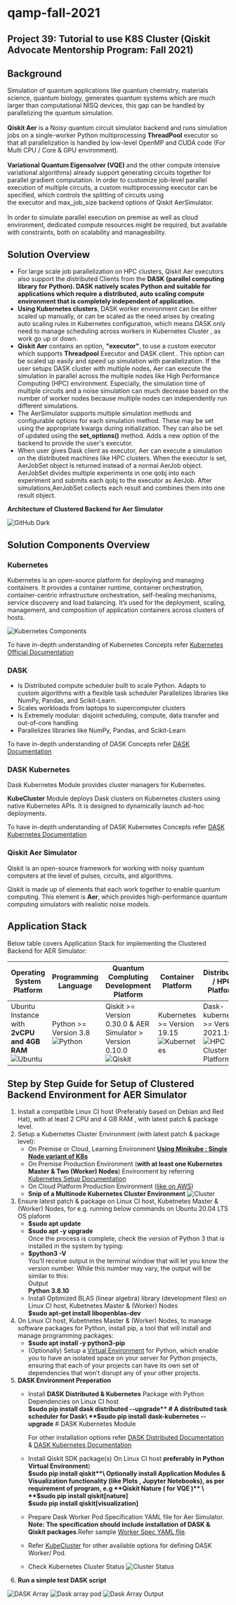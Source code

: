 # qamp-fall-2021
## Project 39: Tutorial to use K8S Cluster (Qiskit Advocate Mentorship Program: Fall 2021)

## Background
Simulation of quantum applications like quantum chemistry, materials science, quantum biology, generates quantum systems which are much larger than computational NISQ devices, this gap can be handled by parallelizing the quantum simulation. \
\
**Qiskit Aer** is a Noisy quantum circuit simulator backend and runs simulation jobs on a single-worker Python multiprocessing **ThreadPool** executor so that all parallelization is handled by low-level OpenMP and CUDA code (For Multi CPU / Core & GPU environment). \
\
**Variational Quantum Eigensolver (VQE)** and the other compute intensive variational algorithms) already support generating circuits together for parallel gradient computation. In order to customize job-level parallel execution of multiple circuits, a custom multiprocessing executor can be specified, which controls the splitting of circuits using the executor and max_job_size backend options of Qiskit AerSimulator. \
\
In order  to simulate parallel execution  on premise as well as cloud  environment, dedicated compute resources might be required, but available with constraints, both on scalability and manageability.

## Solution Overview 

- For large scale job parallelization on HPC clusters, Qiskit Aer executors also support the distributed Clients from the **DASK (parallel computing library for Python). DASK         natively scales Python and suitable for applications which require a distributed, auto scaling compute environment that is completely independent of application.**
- **Using Kubernetes  clusters**, DASK worker environment can be either scaled up manually, or can be scaled as the need arises by creating auto scaling rules in Kubernetes             configuration, which means DASK only need to manage scheduling across workers in Kubernetes Cluster , as work go up or down.
- **Qiskit Aer** contains an option, **"executor"**, to use a custom executor which supports **Threadpool** Executor and DASK client . This option can be scaled up easily and speed up simulation with parallelization. If the user setups DASK cluster with multiple nodes, Aer can execute the simulation in parallel across the multiple nodes like High Performance Computing (HPC) environment. Especially, the simulation time of multiple circuits and a noise simulation can much decrease based on the number of worker nodes because multiple nodes can independently run different simulations.
- The AerSimulator supports multiple simulation methods and configurable options for each simulation method. These may be set using the appropriate kwargs during initialization.     They can also be set of updated using the **set_options()** method. Adds a new option of the backend to provide the user's executor. 
- When user gives Dask client as executor, Aer can execute a simulation on the distributed machines like HPC clusters. When the executor is set, AerJobSet object is returned         instead of a normal AerJob object. AerJobSet divides multiple experiments in one qobj into each experiment and submits each qobj to the executor as AerJob. After       simulations,AerJobSet collects each result and combines them into one result object.

                                                       
**Architecture of Clustered Backend for Aer Simulator**
                                                                             
 ![GitHub Dark](https://github.com/iotaisolutions/qamp-fall-2021/blob/main/Images/Architecture%20of%20Clustered%20Backend%20for%20Aer%20Simulator.png#gh-light-mode-only)
 
## Solution Components Overview
### Kubernetes

Kubernetes is an open-source platform for deploying and managing containers. It provides a container runtime, container orchestration, container-centric infrastructure orchestration, self-healing mechanisms, service discovery and load balancing. It’s used for the deployment, scaling, management, and composition of application containers across clusters of hosts. 

![Kubernetes Components](https://d33wubrfki0l68.cloudfront.net/2475489eaf20163ec0f54ddc1d92aa8d4c87c96b/e7c81/images/docs/components-of-kubernetes.svg) 

To have in-depth understanding of Kubernetes Concepts refer [Kubernetes Official Documentation](https://kubernetes.io/docs/home/)

### DASK

- Is Distributed compute scheduler built to scale  Python. Adapts to custom algorithms with a flexible task scheduler
  Parallelizes libraries like NumPy, Pandas, and Scikit-Learn.
- Scales workloads from laptops to  supercomputer clusters 
- Is Extremely modular: disjoint scheduling,  compute, data transfer and out-of-core  handling
- Parallelizes libraries like NumPy, Pandas, and Scikit-Learn

To have in-depth understanding of DASK Concepts refer [DASK Documentation](https://docs.dask.org/en/stable/)

### DASK Kubernetes
Dask Kubernetes Module provides cluster managers for Kubernetes.

**KubeCluster** Module deploys Dask clusters on Kubernetes clusters using native Kubernetes APIs. It is designed to dynamically launch ad-hoc deployments.

To have in-depth understanding of DASK Kubernetes Concepts refer [DASK Kubernetes Documentation](https://kubernetes.dask.org/en/latest/kubecluster.html)

### Qiskit Aer Simulator 

Qiskit is an open-source framework for working with noisy quantum computers at the level of pulses, circuits, and algorithms.

Qiskit is made up of elements that each work together to enable quantum computing. This element is **Aer**, which provides high-performance quantum computing simulators with realistic noise models.

## Application Stack 
  Below table covers Application Stack for implementing the Clustered Backend for AER Simulator:

Operating System Platform| Programming Language| Quantum Compluting Development Platform | Container Platform | Distributed / HPC Platform| Coding Environment | Cloud Platform (Optional) 
------------ | -------------| -------------| -------------| -------------|-------------|-------------|
 Ubuntu Instance with **2vCPU and 4GB RAM** ![Ubuntu](https://thumbor.forbes.com/thumbor/fit-in/1200x0/filters%3Aformat%28jpg%29/https%3A%2F%2Fspecials-images.forbesimg.com%2Fimageserve%2F5ec418c2ac01e2000762cfdd%2F0x0.jpg )| Python >= Version 3.8![Python](https://miro.medium.com/max/1400/0*BjcKs4_BdpYCiybp.png)  |  Qiskit >= Version 0.30.0 & AER Simulator > Version 0.10.0  ![Qiskit](https://img.shields.io/badge/Qiskit%200.30-%236929C4.svg?style=for-the-badge&logo=Qiskit&logoColor=white)| Kubernetes >= Version 19.15 ![Kubernetes](https://www.pngitem.com/pimgs/m/3-31510_svg-kubernetes-logo-hd-png-download.png) | Dask-kubernetes >= Version 2021.10.0 ![HPC Cluster Platform](https://user-images.githubusercontent.com/68344826/143777777-1dc83d72-256f-4f60-b329-356167f037a1.png)| ![Jupyter Notebook](https://upload.wikimedia.org/wikipedia/commons/thumb/3/38/Jupyter_logo.svg/1200px-Jupyter_logo.svg.png) |![AWS Cloud](https://www.techrepublic.com/a/hub/i/r/2016/08/03/78fd9253-5cce-47e0-8961-77460e957405/thumbnail/770x578/30e06bd910bad09134f56e3ee490f4ef/icon-cloud-aws.png)
 
 ## Step by Step Guide for Setup of Clustered Backend Environment for AER Simulator
1. Install a compatible Linux CI host (Preferably based on Debian and Red Hat), with at least 2 CPU and 4 GB RAM , with latest patch & package level.  
2. Setup a Kubernetes Cluster Environment (with latest patch & package level):
    - On Premise or Cloud, Learning Environment [**Using Minikube : Single Node variant of K8s**](https://minikube.sigs.k8s.io/docs/start) 
    - On Premise Production Environment (**with at least one Kubernetes Master & Two (Worker) Nodes**) Environment by referring [Kubernetes Setup Documentation](https://kubernetes.io/docs/setup/) 
    - On Cloud Platform Production Environment ([like on AWS](https://zero-to-jupyterhub.readthedocs.io/en/latest/kubernetes/amazon/step-zero-aws.html)) 
    - **Snip of a Multinode Kubernetes Cluster Environment** ![Cluster](https://github.com/iotaisolutions/qamp-fall-2021/blob/main/Images/Kubernetes%20Cluster%20Snapshot.PNG) 
3. Ensure latest patch & package on Linux CI host, Kubetnetes Master & (Worker) Nodes, for e.g. running below commands on Ubuntu 20.04 LTS OS plaform 
    - **$sudo apt update**
    - **$sudo apt -y upgrade** \
   Once the process is complete, check the version of Python 3 that is installed in the system by typing:
   - **$python3 -V**\
     You’ll receive output in the terminal window that will let you know the version number. While this number may vary, the output will be similar to this:\
     Output\
     **Python 3.8.10**
   - Install Optimized BLAS (linear algebra) library (development files) on Linux CI host, Kubetnetes Master & (Worker) Nodes\
     **$sudo apt-get install libopenblas-dev** 
4. On Linux CI host, Kubetnetes Master & (Worker) Nodes, to manage software packages for Python, install pip, a tool that will install and manage programming packages:
   - **$sudo apt install -y python3-pip**
   - (Optionally) Setup a [Virtual Environment](https://packaging.python.org/guides/installing-using-pip-and-virtual-environments/) for Python, which enable you to have an isolated space on your server for Python projects, ensuring that each of your projects can have its own set of dependencies that won’t disrupt any of your other projects. 
5. **DASK Environment Preperation**
    - Install **DASK Distributed & Kubernetes** Package with Python Dependencies on Linux CI host\
       **$sudo pip install dask distributed --upgrade** # A distributed task scheduler for Dask\
       **$sudo pip install dask-kubernetes --upgrade**  # DASK Kubernetes Module 

       For other installation options refer [DASK Distributed Documentation](http://distributed.dask.org/en/stable/install.html) & [DASK Kubernetes Documentation](https://kubernetes.dask.org/en/latest/installing.html) 
    - Install Qiskit SDK package(s) 
      On Linux CI host **preferably in Python Virtual Environment**) \
      **$sudo pip install qiskit**\
      Optionally install Application Modules & Visualization functionality (like Plots , Jupyter Notebooks), as per requirement of program, e.g **Qiskit Nature ( for VQE )** \
      **$sudo pip install qiskit[nature]**\
      **$sudo pip install qiskit[visualization]**
    - Prepare Dask Worker Pod Specification YAML file for Aer Simulator.  **Note: The specification should include installation of DASK & Qiskit packages**.Refer sample [Worker Spec YAML file](https://github.com/iotaisolutions/qamp-fall-2021/blob/main/Sample%20Code/worker-spec.yml).
    - Refer [KubeCluster](https://kubernetes.dask.org/en/latest/kubecluster.html) for other available options for defining DASK Worker/ Pod. 
    - Check Kubernetes Cluster Status ![Cluster Status](https://github.com/iotaisolutions/qamp-fall-2021/blob/main/Images/Kubernetes%20Cluster%20Status.PNG)
6. **Run a simple test DASK script** 

![DASK Array](https://github.com/iotaisolutions/qamp-fall-2021/blob/main/Images/Sample%20DASK%20Test%20Script.PNG) 
![Dask array pod](https://github.com/iotaisolutions/qamp-fall-2021/blob/main/Images/Sample%20DASK%20Test%20Script%20Spawn.PNG) 
![Dask Array Output](https://github.com/iotaisolutions/qamp-fall-2021/blob/main/Images/Sample%20DASK%20Test%20Script%20Output.PNG)
 
